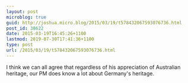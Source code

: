 ```yaml
---
layout: post
microblog: true
guid: http://joshua.micro.blog/2015/03/19/t578432067593076736.html
post_id: 38622
date: 2015-03-19T16:45:26+1100
lastmod: 2019-07-30T17:41:36+1100
type: post
url: /2015/03/19/t578432067593076736.html
---
```

I think we can all agree that regardless of his appreciation of Australian heritage, our PM does know a lot about Germany's heritage.
